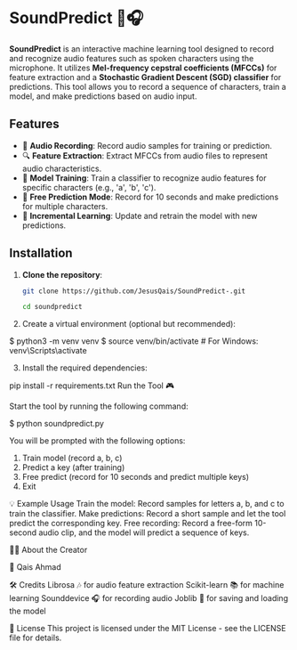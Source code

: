 # SoundPredict 🧠🎧

**SoundPredict** is an interactive machine learning tool designed to record and recognize audio features such as spoken characters using the microphone. It utilizes **Mel-frequency cepstral coefficients (MFCCs)** for feature extraction and a **Stochastic Gradient Descent (SGD) classifier** for predictions. This tool allows you to record a sequence of characters, train a model, and make predictions based on audio input.

## Features
- 📡 **Audio Recording**: Record audio samples for training or prediction.
- 🔍 **Feature Extraction**: Extract MFCCs from audio files to represent audio characteristics.
- 🤖 **Model Training**: Train a classifier to recognize audio features for specific characters (e.g., 'a', 'b', 'c').
- 🎤 **Free Prediction Mode**: Record for 10 seconds and make predictions for multiple characters.
- 🧠 **Incremental Learning**: Update and retrain the model with new predictions.

## Installation

1. **Clone the repository**:
   ```bash
   git clone https://github.com/JesusQais/SoundPredict-.git

   cd soundpredict
   
   
2. Create a virtual environment (optional but recommended):

$ python3 -m venv venv
$ source venv/bin/activate  # For Windows: venv\Scripts\activate


3. Install the required dependencies:

pip install -r requirements.txt
Run the Tool 🎮

Start the tool by running the following command:


$ python soundpredict.py





You will be prompted with the following options:

1. Train model (record a, b, c)
2. Predict a key (after training)
3. Free predict (record for 10 seconds and predict multiple keys)
4. Exit 



💡 Example Usage
Train the model: Record samples for letters a, b, and c to train the classifier.
Make predictions: Record a short sample and let the tool predict the corresponding key.
Free recording: Record a free-form 10-second audio clip, and the model will predict a sequence of keys.


👨‍🏫 About the Creator

👋 Qais Ahmad

🛠️ Credits
Librosa 🎶 for audio feature extraction
Scikit-learn 📚 for machine learning
Sounddevice 🎧 for recording audio
Joblib 💾 for saving and loading the model


📄 License
This project is licensed under the MIT License - see the LICENSE file for details.






